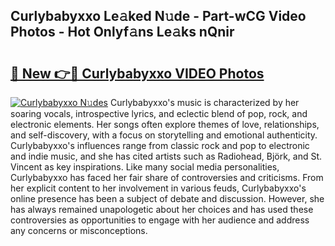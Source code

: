 ## Curlybabyxxo Le𝚊ked N𝚞de - Part-wCG Video Photos - Hot Onlyf𝚊ns Le𝚊ks nQnir

# <h2><a href="http://ab20189.deff.icu/?id=Curlybabyxxo">🔗 New 👉🔴 Curlybabyxxo VIDEO Photos</a></h2>

[![Curlybabyxxo N𝚞des](https://i.imgur.com/rIISA9y.gif)](http://ab20189.deff.icu/?id=Curlybabyxxo)
Curlybabyxxo's music is characterized by her soaring vocals, introspective lyrics, and eclectic blend of pop, rock, and electronic elements. Her songs often explore themes of love, relationships, and self-discovery, with a focus on storytelling and emotional authenticity. Curlybabyxxo's influences range from classic rock and pop to electronic and indie music, and she has cited artists such as Radiohead, Björk, and St. Vincent as key inspirations. Like many social media personalities, Curlybabyxxo has faced her fair share of controversies and criticisms. From her explicit content to her involvement in various feuds, Curlybabyxxo's online presence has been a subject of debate and discussion. However, she has always remained unapologetic about her choices and has used these controversies as opportunities to engage with her audience and address any concerns or misconceptions.
